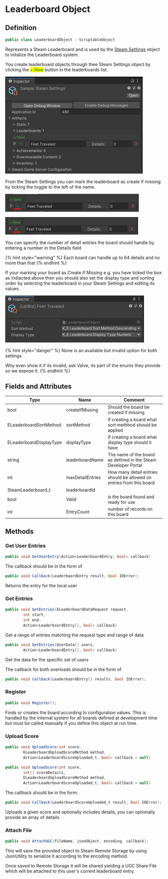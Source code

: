 # Leaderboard Object

## Definition

```csharp
public class LeaderboardObject : ScriptableObject
```

Represents a Steam Leaderboard and is used by the [Steam Settings](steam-settings.md) object to initalize the Leaderboard system.

You create leaderboard objects through thee Steam Settings object by clicking the <mark style="color:green;">+ New</mark> button in the leaderboards list.

![](<../../../.gitbook/assets/image (184) (1).png>)

From the Steam Settings you can mark the leaderboard as create if missing by ticking the toggle to the left of the name.

![](<../../../.gitbook/assets/image (152) (1) (1).png>)

![](<../../../.gitbook/assets/image (165) (1) (1) (1) (1).png>)

You can specify the number of detail entries the board should handle by entering a number in the Details field

{% hint style="warning" %}
Each board can handle up to 64 details and no more than that
{% endhint %}

If your marking your board as Create if Missing e.g. you have ticked the box as indiacted above then you should also set the display type and sorting order by selecting the leaderboard in your Steam Settings and editing its values.

![](<../../../.gitbook/assets/image (153) (1) (1) (1).png>)

{% hint style="danger" %}
None is an available but invalid option for both settings



Why even show it if its invalid, ask Valve, its part of the enums they provide so we expose it.
{% endhint %}

## Fields and Attributes

| Type                    | Name             | Comment                                                              |
| ----------------------- | ---------------- | -------------------------------------------------------------------- |
| bool                    | createIfMissing  | Should the board be created if missing                               |
| ELeaderboardSortMethod  | sortMethod       | If creating a board what sort methhod should be applied              |
| ELeaderboardDisplayType | displayType      | If creating a board what display type should it have                 |
| string                  | leaderboardName  | The name of the board as defined in the Steam Developer Portal       |
| int                     | maxDetailEntries | How many detail entries should be allowed on entries from this board |
| SteamLeaderboard\_t     | leaderboardId    |                                                                      |
| bool                    | Valid            | is the board found and ready for use                                 |
| int                     | EntryCount       | number of records on this board                                      |

## Methods

### Get User Entries

```csharp
public void GetUserEntry(Action<LeaderboardEntry, bool> callback)
```

The callback should be in the form of

```csharp
public void Callback(LeaderbaordEntry result, bool IOError);
```

Returns the entry for the local user

### Get Entries

```csharp
public void GetEntries(ELeaderboardDataRequest request, 
        int start, 
        int end, 
        Action<LeaderboardEntry[], bool> callback)
```

Get a range of entries matching the request type and range of data

```csharp
public void GetEntries(UserData[] users, 
        Action<LeaderboardEntry[], bool> callback)
```

Get the data for the specific set of users

The callback for both overloads should be in the form of

```csharp
public void Callback(LeaderbaordEntry[] results, bool IOError);
```

### Register

```csharp
public void Register();
```

Finds or creates the board according to configuration values. This is handled by the internal system for all boards defined at development time but must be called manually if you define this object at run time.

### Upload Score

```csharp
public void UploadScore(int score, 
        ELeaderboardUploadScoreMethod method, 
        Action<LeaderboardScoreUploaded_t, bool> callback = null)
```

```csharp
public void UploadScore(int score, 
        int[] scoreDetails, 
        ELeaderboardUploadScoreMethod method, 
        Action<LeaderboardScoreUploaded_t, bool> callback = null)
```

The callback should be in the form:

```csharp
public void Callback(LeaderboardScoreUploaded_t result, bool IOError);
```

Uploads a given score and optionally includes details, you can optionally provide an array of details.

### Attach File

```csharp
public void AttachUGC(fileName, jsonObject, encoding, callback);
```

This will save the provided object to Steam Remote Storage by using JsonUtility to serialize it according to the encoding method.&#x20;

Once saved to Remote Storage it will be shared  yielding a UGC Share File which will be attached to this user's current leaderboard entry.
